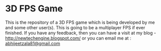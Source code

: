 3D FPS Game
========

This is the repository of a 3D FPS game which is being developed by me and some other user(s). This is going to be a multiplayer FPS if ever finished. If you have any feedback, then you can have a visit at my blog - http://newtechengine.blogspot.com/ or you can email me at : abhijeetzala81@gmail.com
